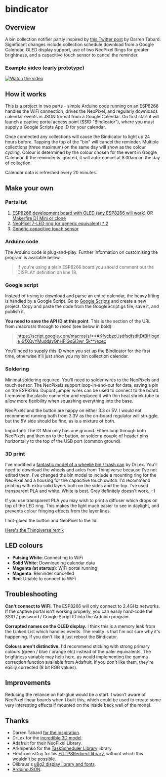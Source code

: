 # bindicator
## Overview
A bin collection notifier partly inspired by [this Twitter post](https://twitter.com/tarbard/status/1002464120447397888?lang=en) by Darren Tabard. Significant changes include collection schedule download from a Google Calendar, OLED display support, use of two NeoPixel Rings for greater brightness, and a capacitive touch sensor to cancel the reminder.

### Example video (early prototype)
[![Watch the video](https://img.youtube.com/vi/ZPVAoEwXMvM/maxresdefault.jpg)](https://youtu.be/ZPVAoEwXMvM)

## How it works
This is a project in two parts - simple Arduino code running on an ESP8266 handles the WiFi connection, drives the NeoPixel, and regularly downloads calendar events in JSON format from a Google Calendar. On first start it will launch a captive portal access point (SSID "Bindicator"), where you must supply a Google Scripts App ID for your calendar.  

Once connected any collections will cause the Bindicator to light up 24 hours before. Tapping the top of the "bin" will cancel the reminder. Multiple collections (three maximum) on the same day will show as the colour cycling. Colour is determined by the colour chosen for the event in Google Calendar. If the reminder is ignored, it will auto-cancel at 8.00am on the day of collection.

Calendar data is refreshed every 20 minutes.

## Make your own
### Parts list
1. [ESP8266 development board with OLED (any ESP8266 will work)](https://www.amazon.co.uk/gp/product/B076S8S6HL/ref=ox_sc_act_title_1?smid=A1QGN06QN25C35&psc=1) OR [Makerfire D1 Mini or clone](https://www.amazon.co.uk/Makerfire-NodeMcu-ESP8266-Internet-Development/dp/B07KYFZD17/ref=sr_1_1_sspa?crid=2KMR2ZYY6J68T)
2. [NeoPixel 7-LED ring (or generic equivalent) * 2](https://www.amazon.co.uk/gp/product/B07L82MSC9/ref=ox_sc_act_title_2?smid=A3TQ6TJY5HYALR&psc=1)
3. [Generic capacitive touch sensor](https://www.amazon.co.uk/ARCELI-2-5-5-5V-Capacitive-Self-Lock-Arduino/dp/B07BVN4CNH/)

### Arduino code
The Arduino code is plug-and-play. Further information on customising the program is available below.

> If you're using a plain ESP8266 board you should comment out the DISPLAY definition on line 18.

### Google script
Instead of trying to download and parse an entire calendar, the heavy lifting is handled by a Google Script. Go to [Google Scripts](https://script.google.com/home) and create a new project. Copy and paste the code from the GoogleScript.gs file, save it, and publish it.

**You need to save the API ID at this point**. This is the section of the URL from /macros/s through to /exec (see below in bold):
> https://script.google.com/macros/s/**AKfycbzcUsdfsdfsdltDtBHlbgde_9fXQvYMuddsvGhHFIGcSl3wr_5k**/exec

You'll need to supply this ID when you set up the Bindicator for the first time, otherwise it'll just show you my bin collection calendar.

### Soldering
Minimal soldering required. You'll need to solder wires to the NeoPixels and touch sensor. The NeoPixels support loop-in-and-out for data, saving a pin on the ESP8266. Dupont jumper wires can be used to connect to the board. I removed the plastic connector and replaced it with thin heat shrink tube to allow more flexibility when squashing everything into the base. 

NeoPixels and the button are happy on either 3.3 or 5V. I would not recommend running both from 3.3V as the on-board regulator will struggle, but the 5V side should be fine, as is a mixture of both.

Important: The D1 Mini only has one ground. Either loop through both NeoPixels and then on to the button, or solder a couple of header pins horizontally to the top of the USB port (common ground). 

### 3D print
I've modified a [fantastic model of a wheelie bin / trash can](https://www.thingiverse.com/thing:1935572) by DrLex. You'll need to download the wheels and axles from Thingiverse because I've not edited them. I've changed the bin model to include a mounting ring for the NeoPixel and a housing for the capacitive touch switch. I'd recommend printing with extra solid layers both on the sides and the top. I've used transparent PLA and white. White is best. Grey definitely doesn't work. :-)

If you use transparent PLA you may wish to print a diffuser which drops on top of the LED ring. This makes the light much easier to see in daylight, and prevents colour fringing effects from the layer lines.

I hot-glued the button and NeoPixel to the lid. 

[Here's the Thingiverse remix](https://www.thingiverse.com/thing:4147342)

## LED colours
* **Pulsing White**: Connecting to WiFi
* **Solid White**: Downloading calendar data
* **Magenta (at startup)**: WiFi portal running
* **Magenta**: Reminder cancelled
* **Red**: Unable to connect to WiFi

## Troubleshooting
**Can't connect to WiFi.**
The ESP8266 will only connect to 2.4GHz networks. If the captive portal isn't working properly, you can easily hard-code the SSID / password / Google Script ID into the Arduino program.

**Corrupted names on the OLED display.**
I think this is a memory leak from the Linked List which handles events. The reality is that I'm not sure why it's happening. If you don't like it just reboot the Bindicator.

**Colours aren't distinctive.**
I'd recommend sticking with strong primary colours (green / blue / orange etc) instead of the paler equivalents. The brightness variable may help here, as would implementing the gamma correction function available from Adafruit. If you don't like them, they're easily corrected (8 bit RGB values).

## Improvements
Reducing the reliance on hot-glue would be a start. I wasn't aware of NeoPixel linear boards when I built this, which could be used to create some very interesting effects if mounted on the inside back wall of the model.

## Thanks
* Darren Tabard [for the inspiration](https://twitter.com/tarbard/status/1002464120447397888?lang=en).
* DrLex for the [incredible 3D model](https://www.thingiverse.com/thing:1935572).
* Adafruit for their NeoPixel Library.
* Arkhipenko for the [TaskScheduler Library](https://github.com/arkhipenko/TaskScheduler) library.
* ElectronicsGuy for his [HTTPSRedirect library](https://github.com/electronicsguy/ESP8266/tree/master/HTTPSRedirect), without which this wouldn't be possible.
* Olikraus's [u8g2 display library and fonts](https://github.com/olikraus/u8g2).
* [ArduinoJSON](https://arduinojson.org/).
